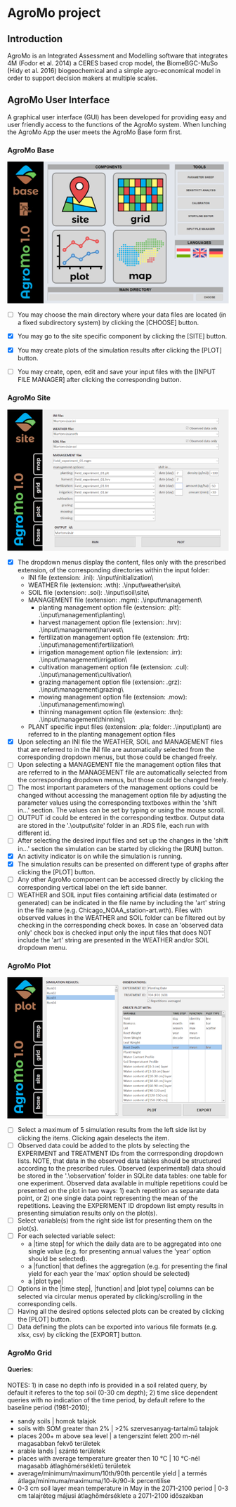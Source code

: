 # AgroMo project

## Introduction

AgroMo is an Integrated Assessment and Modelling software that integrates 4M (Fodor et al. 2014) a CERES based crop model, the BiomeBGC-MuSo (Hidy et al. 2016) biogeochemical and a simple agro-economical model in order to support decision makers at multiple scales.

## AgroMo User Interface

A graphical user interface (GUI) has been developed for providing easy and user friendly access to the functions of the AgroMo system. When lunching the AgroMo App the user meets the AgroMo Base form first.

### AgroMo Base

![alt text](base_gui.png "AgroMo Base")

- [ ] You may choose the main directory where your data files are located (in a fixed subdirectory system) by clicking the [CHOOSE] button.
- [x] You may go to the site specific component by clicking the [SITE] button.
- [x] You may create plots of the simulation results after clicking the [PLOT] button.
- [ ] You may create, open, edit and save your input files with the [INPUT FILE MANAGER] after clicking the corresponding button.


### AgroMo Site

![alt text](sitegui.png "AgroMo Site")
- [x] The dropdown menus display the content, files only with the prescribed extension, of the corresponding directories within the input folder:
  - INI file (extension: .ini): .\input\initialization\
  - WEATHER file (extension: .wth): .\input\weather\site\
  - SOIL file (extension: .soi): .\input\soil\site\
  - MANAGEMENT file (extension: .mgm): .\input\management\
     - planting management option file (extension: .plt): .\input\management\planting\
     - harvest management option file (extension: .hrv): .\input\management\harvest\
     - fertilization management option file (extension: .frt): .\input\management\fertilization\
     - irrigation management option file (extension: .irr): .\input\management\irrigation\
     - cultivation management option file (extension: .cul): .\input\management\cultivation\
     - grazing management option file (extension: .grz): .\input\management\grazing\
     - mowing management option file (extension: .mow): .\input\management\mowing\
     - thinning management option file (extension: .thn): .\input\management\thinning\
  - PLANT specific input files (extension: .pla; folder: .\input\plant\) are referred to in the planting management option files
- [x] Upon selecting an INI file the WEATHER, SOIL and MANAGEMENT files that are referred to in the INI file are automatically selected from the corresponding dropdown menus, but those could be changed freely.
- [ ] Upon selecting a MANAGEMENT file the management option files that are referred to in the MANAGEMENT file are automatically selected from the corresponding dropdown menus, but those could be changed freely.
- [ ] The most important parameters of the management options could be changed without accessing the management option file by adjusting the parameter values using the corresponding textboxes within the 'shift in...' section. The values can be set by typing or using the mouse scroll.
- [ ] OUTPUT id could be entered in the corresponding textbox. Output data are stored in the '.\output\site\' folder in an .RDS file, each run with different id. 
- [ ] After selecting the desired input files and set up the changes in the 'shift in...' section the simulation can be started by clicking the [RUN] button.
- [x] An activity indicator is on while the simulation is running. 
- [x] The simulation results can be presented on different type of graphs after clicking the [PLOT] button.
- [ ] Any other AgroMo component can be accessed directly by clicking the corresponding vertical label on the left side banner.
- [ ] WEATHER and SOIL input files containing artificial data (estimated or generated) can be indicated in the file name by including the 'art' string in the file name (e.g. Chicago_NOAA_station-art.wth). Files with observed values in the WEATHER and SOIL folder can be filtered out by checking in the corresponding check boxes. In case an 'observed data only' check box is checked input only the input files that does NOT include the 'art' string are presented in the WEATHER and/or SOIL dropdown menu.

### AgroMo Plot

![alt text](plotgui.png "AgroMo Plot")
- [ ] Select a maximum of 5 simulation results from the left side list by clicking the items. Clicking again deselects the item.
- [ ] Observed data could be added to the plots by selecting the EXPERIMENT and TREATMENT IDs from the corrresponding dropdown lists. NOTE, that data in the observed data tables should be structured according to the prescribed rules. Observed (experimental) data should be stored in the '.\observation\' folder in SQLite data tables: one table for one experiment. Observed data available in multiple repetitions could be presented on the plot in two ways: 1) each repetition as separate data point, or 2) one single data point representing the mean of the repetitions. Leaving the EXPERIMENT ID dropdown list empty results in presenting simulation results only on the plot(s).
- [ ] Select variable(s) from the right side list for presenting them on the plot(s).
- [ ] For each selected variable select:
  - a |time step| for which the daily data are to be aggregated into one single value (e.g. for presenting annual values the 'year' option should be selected).
  - a |function| that defines the aggregation (e.g. for presenting the final yield for each year the 'max' option should be selected)
  - a |plot type| 
- [ ] Options in the |time step|, |function| and |plot type| columns can be selected via circular menus operated by clicking/scrolling in the corresponding cells.
- [ ] Having all the desired options selected plots can be created by clicking the [PLOT] button.
- [ ] Data defining the plots can be exported into various file formats (e.g. xlsx, csv) by clicking the [EXPORT] button.

### AgroMo Grid

#### Queries:
NOTES: 1) in case no depth info is provided in a soil related query, by default it referes to the top soil (0-30 cm depth); 2) time slice dependent queries with no indication of the time period, by default refere to the baseline period (1981-2010); 
- sandy soils | homok talajok
- soils with SOM greater than 2% | >2% szervesanyag-tartalmű talajok
- places 200+ m above sea level | a tengerszint felett 200 m-nél magasabban fekvő területek
- arable lands | szántó területek
- places with average temperature greater then 10 °C | 10 °C-nél magasabb átlaghőmérsékletű területek
- average/minimum/maximum/10th/90th percentile yield | a termés átlaga/minimuma/maximuma/10-ik/90-ik percentilise
- 0-3 cm soil layer mean temperature in May in the 2071-2100 period | 0-3 cm talajréteg májusi átlaghőmérséklete a 2071-2100 időszakban


  
